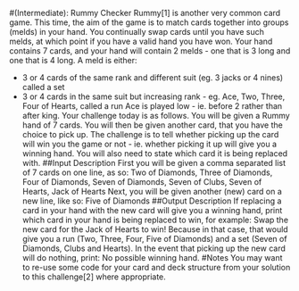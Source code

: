 #(Intermediate): Rummy Checker
Rummy[1] is another very common card game. This time, the aim of the game is to match cards together into groups (melds) in your hand. You continually swap cards until you have such melds, at which point if you have a valid hand you have won. Your hand contains 7 cards, and your hand will contain 2 melds - one that is 3 long and one that is 4 long. A meld is either:
* 3 or 4 cards of the same rank and different suit (eg. 3 jacks or 4 nines) called a set
* 3 or 4 cards in the same suit but increasing rank - eg. Ace, Two, Three, Four of Hearts, called a run
Ace is played low - ie. before 2 rather than after king.
Your challenge today is as follows. You will be given a Rummy hand of 7 cards. You will then be given another card, that you have the choice to pick up. The challenge is to tell whether picking up the card will win you the game or not - ie. whether picking it up will give you a winning hand. You will also need to state which card it is being replaced with.
##Input Description
First you will be given a comma separated list of 7 cards on one line, as so:
Two of Diamonds, Three of Diamonds, Four of Diamonds, Seven of Diamonds, Seven of Clubs, Seven of Hearts, Jack of Hearts
Next, you will be given another (new) card on a new line, like so:
Five of Diamonds
##Output Description
If replacing a card in your hand with the new card will give you a winning hand, print which card in your hand is being replaced to win, for example:
    Swap the new card for the Jack of Hearts to win!
Because in that case, that would give you a run (Two, Three, Four, Five of Diamonds) and a set (Seven of Diamonds, Clubs and Hearts). In the event that picking up the new card will do nothing, print:
    No possible winning hand.
#Notes
You may want to re-use some code for your card and deck structure from your solution to this challenge[2] where appropriate.
